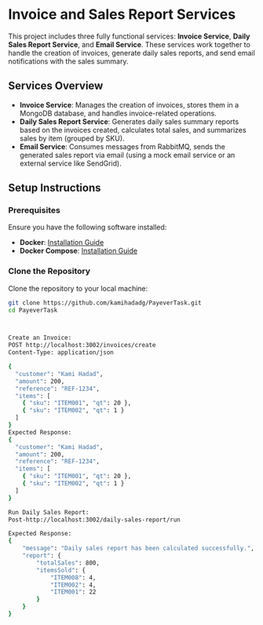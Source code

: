 # Invoice and Sales Report Services

This project includes three fully functional services: **Invoice Service**, **Daily Sales Report Service**, and **Email Service**. These services work together to handle the creation of invoices, generate daily sales reports, and send email notifications with the sales summary.

## Services Overview

- **Invoice Service**: Manages the creation of invoices, stores them in a MongoDB database, and handles invoice-related operations.
- **Daily Sales Report Service**: Generates daily sales summary reports based on the invoices created, calculates total sales, and summarizes sales by item (grouped by SKU).
- **Email Service**: Consumes messages from RabbitMQ, sends the generated sales report via email (using a mock email service or an external service like SendGrid).

## Setup Instructions

### Prerequisites

Ensure you have the following software installed:

- **Docker**: [Installation Guide](https://docs.docker.com/get-docker/)
- **Docker Compose**: [Installation Guide](https://docs.docker.com/compose/install/)

### Clone the Repository

Clone the repository to your local machine:

```bash 
git clone https://github.com/kamihadadg/PayeverTask.git
cd PayeverTask



Create an Invoice:
POST http://localhost:3002/invoices/create
Content-Type: application/json

{
  "customer": "Kami Hadad",
  "amount": 200,
  "reference": "REF-1234",
  "items": [
    { "sku": "ITEM001", "qt": 20 },
    { "sku": "ITEM002", "qt": 1 }
  ]
}
Expected Response:
{
  "customer": "Kami Hadad",
  "amount": 200,
  "reference": "REF-1234",
  "items": [
    { "sku": "ITEM001", "qt": 20 },
    { "sku": "ITEM002", "qt": 1 }
  ]
}

Run Daily Sales Report:
Post-http://localhost:3002/daily-sales-report/run

Expected Response:
{
    "message": "Daily sales report has been calculated successfully.",
    "report": {
        "totalSales": 800,
        "itemsSold": {
            "ITEM008": 4,
            "ITEM002": 4,
            "ITEM001": 22
        }
    }
}